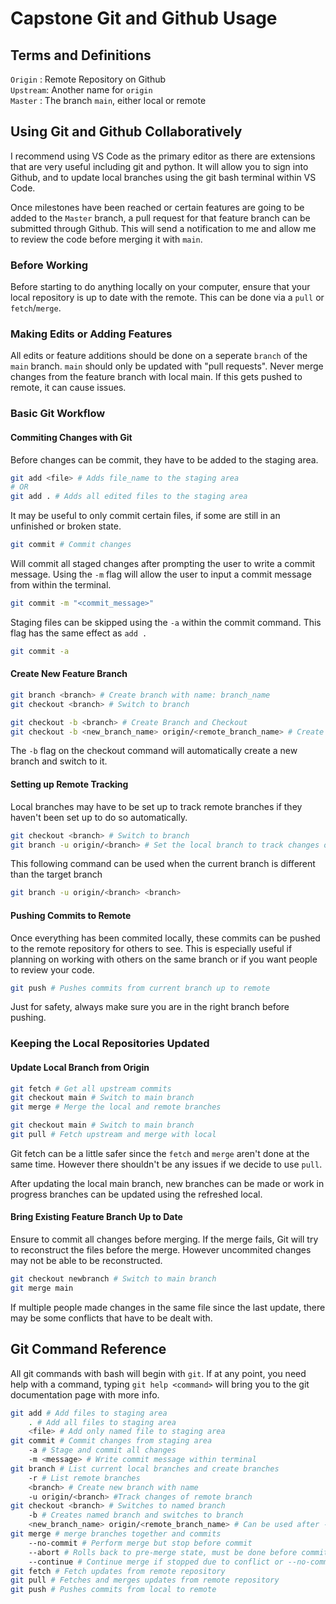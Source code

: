 # Capstone Git and Github Usage

## Terms and Definitions

`Origin` :  Remote Repository on Github\
`Upstream`: Another name for `origin`\
`Master` :    The branch `main`, either local or remote

## Using Git and Github Collaboratively

I recommend using VS Code as the primary editor as there are extensions that are very useful including git and python. It will allow you to sign into Github, and to update local branches using the git bash terminal within VS Code.

Once milestones have been reached or certain features are going to be added to the `Master` branch, a pull request for that feature branch can be submitted through Github. This will send a notification to me and allow me to review the code before merging it with `main`.

### Before Working

Before starting to do anything locally on your computer, ensure that your local repository is up to date with the remote. This can be done via a `pull` or `fetch`/`merge`.

### Making Edits or Adding Features

All edits or feature additions should be done on a seperate `branch` of the `main` branch. `main` should only be updated with "pull requests". Never merge changes from the feature branch with local main. If this gets pushed to remote, it can cause issues.

### Basic Git Workflow

#### Commiting Changes with Git

Before changes can be commit, they have to be added to the staging area.

```bash
git add <file> # Adds file_name to the staging area
# OR
git add . # Adds all edited files to the staging area
```

It may be useful to only commit certain files, if some are still in an unfinished or broken state.

```bash
git commit # Commit changes
```

Will commit all staged changes after prompting the user to write a commit message. Using the `-m` flag will allow the user to input a commit message from within the terminal.

```bash
git commit -m "<commit_message>"
```

Staging files can be skipped using the `-a` within the commit command. This flag has the same effect as `add .`

```bash
git commit -a
```

#### Create New Feature Branch

```bash
git branch <branch> # Create branch with name: branch_name
git checkout <branch> # Switch to branch
```

```bash
git checkout -b <branch> # Create Branch and Checkout
git checkout -b <new_branch_name> origin/<remote_branch_name> # Create Branch based on remote and Checkout
```

The `-b` flag on the checkout command will automatically create a new branch and switch to it.

#### Setting up Remote Tracking

Local branches may have to be set up to track remote branches if they haven't been set up to do so automatically.

```bash
git checkout <branch> # Switch to branch
git branch -u origin/<branch> # Set the local branch to track changes of remote branch
```

This following command can be used when the current branch is different than the target branch

```bash
git branch -u origin/<branch> <branch>
```

#### Pushing Commits to Remote

Once everything has been commited locally, these commits can be pushed to the remote repository for others to see. This is especially useful if planning on working with others on the same branch or if you want people to review your code.

```bash
git push # Pushes commits from current branch up to remote
```

Just for safety, always make sure you are in the right branch before pushing.

### Keeping the Local Repositories Updated

#### Update Local Branch from Origin

```bash
git fetch # Get all upstream commits
git checkout main # Switch to main branch
git merge # Merge the local and remote branches
```

```bash
git checkout main # Switch to main branch
git pull # Fetch upstream and merge with local
```

Git fetch can be a little safer since the `fetch` and `merge` aren't done at the same time. However there shouldn't be any issues if we decide to use `pull`. 

After updating the local main branch, new branches can be made or work in progress branches can be updated using the refreshed local.

#### Bring Existing Feature Branch Up to Date

Ensure to commit all changes before merging. If the merge fails, Git will try to reconstruct the files before the merge. However uncommited changes may not be able to be reconstructed.

```bash
git checkout newbranch # Switch to main branch
git merge main
```

If multiple people made changes in the same file since the last update, there may be some conflicts that have to be dealt with.

## Git Command Reference

All git commands with bash will begin with `git`. If at any point, you need help with a command, typing `git help <command>` will bring you to the git documentation page with more info.

```bash
git add # Add files to staging area
    . # Add all files to staging area
    <file> # Add only named file to staging area
git commit # Commit changes from staging area
    -a # Stage and commit all changes
    -m <message> # Write commit message within terminal
git branch # List current local branches and create branches
    -r # List remote branches
    <branch> # Create new branch with name
    -u origin/<branch> #Track changes of remote branch
git checkout <branch> # Switches to named branch
    -b # Creates named branch and switches to branch
    <new_branch_name> origin/<remote_branch_name> # Can be used after -b to create a branch from remote
git merge # merge branches together and commits
    --no-commit # Perform merge but stop before commit
    --abort # Rolls back to pre-merge state, must be done before commit.
    --continue # Continue merge if stopped due to conflict or --no-commit
git fetch # Fetch updates from remote repository
git pull # Fetches and merges updates from remote repository
git push # Pushes commits from local to remote
```
